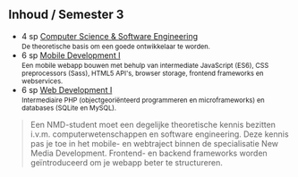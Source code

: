 Inhoud **/ Semester 3**
-----------------------

 - 4 sp [Computer Science & Software Engineering](https://bamaflexweb.arteveldehs.be/BMFUIDetailxOLOD.aspx?a=65965&b=5&c=1)  
   <small>De theoretische basis om een goede ontwikkelaar te worden.</small>
 - 6 sp [Mobile Development I](https://bamaflexweb.arteveldehs.be/BMFUIDetailxOLOD.aspx?a=64256&b=5&c=1)  
   <small>Een mobile webapp bouwen met behulp van intermediate JavaScript (ES6), CSS preprocessors (Sass), HTML5 API's, browser storage, frontend frameworks en webservices.</small>
 - 6 sp [Web Development I](https://bamaflexweb.arteveldehs.be/BMFUIDetailxOLOD.aspx?a=65971&b=5&c=1)  
   <small>Intermediaire PHP (objectgeoriënteerd programmeren en microframeworks) en databases (SQLite en MySQL).</small>

> Een NMD-student moet een degelijke theoretische kennis bezitten i.v.m. computerwetenschappen en software engineering. Deze kennis pas je toe in het mobile- en webtraject binnen de specialisatie New Media Development. Frontend- en backend frameworks worden geïntroduceerd om je webapp beter te structureren.